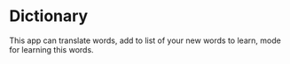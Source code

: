 # Dictionary
This app can translate words, add to list of your new words to learn, mode for learning this words.

